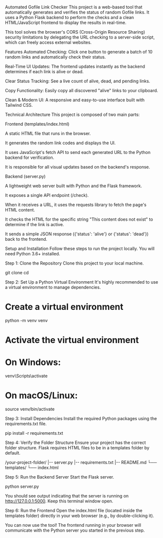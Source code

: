 Automated Gofile Link Checker
This project is a web-based tool that automatically generates and verifies the status of random Gofile links. It uses a Python Flask backend to perform the checks and a clean HTML/JavaScript frontend to display the results in real-time.

This tool solves the browser's CORS (Cross-Origin Resource Sharing) security limitations by delegating the URL checking to a server-side script, which can freely access external websites.

Features
Automated Checking: Click one button to generate a batch of 10 random links and automatically check their status.

Real-Time UI Updates: The frontend updates instantly as the backend determines if each link is alive or dead.

Clear Status Tracking: See a live count of alive, dead, and pending links.

Copy Functionality: Easily copy all discovered "alive" links to your clipboard.

Clean & Modern UI: A responsive and easy-to-use interface built with Tailwind CSS.

Technical Architecture
This project is composed of two main parts:

Frontend (templates/index.html)

A static HTML file that runs in the browser.

It generates the random link codes and displays the UI.

It uses JavaScript's fetch API to send each generated URL to the Python backend for verification.

It is responsible for all visual updates based on the backend's response.

Backend (server.py)

A lightweight web server built with Python and the Flask framework.

It exposes a single API endpoint (/check).

When it receives a URL, it uses the requests library to fetch the page's HTML content.

It checks the HTML for the specific string "This content does not exist" to determine if the link is active.

It sends a simple JSON response ({'status': 'alive'} or {'status': 'dead'}) back to the frontend.

Setup and Installation
Follow these steps to run the project locally. You will need Python 3.6+ installed.

Step 1: Clone the Repository
Clone this project to your local machine.

git clone <your-repository-url>
cd <your-repository-folder>

Step 2: Set Up a Python Virtual Environment
It's highly recommended to use a virtual environment to manage dependencies.

# Create a virtual environment
python -m venv venv

# Activate the virtual environment
# On Windows:
venv\Scripts\activate
# On macOS/Linux:
source venv/bin/activate

Step 3: Install Dependencies
Install the required Python packages using the requirements.txt file.

pip install -r requirements.txt

Step 4: Verify the Folder Structure
Ensure your project has the correct folder structure. Flask requires HTML files to be in a templates folder by default.

/your-project-folder/
|-- server.py
|-- requirements.txt
|-- README.md
└── templates/
    └── index.html

Step 5: Run the Backend Server
Start the Flask server.

python server.py

You should see output indicating that the server is running on http://127.0.0.1:5000. Keep this terminal window open.

Step 6: Run the Frontend
Open the index.html file (located inside the templates folder) directly in your web browser (e.g., by double-clicking it).

You can now use the tool! The frontend running in your browser will communicate with the Python server you started in the previous step.